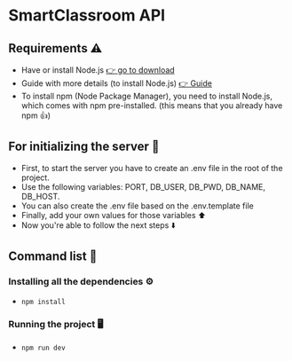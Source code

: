 # SmartClassroom API
## Requirements ⚠️
- Have or install Node.js  [👉 go to download](https://nodejs.org/es/download)
- Guide with more details (to install Node.js) [👉 Guide](https://kinsta.com/blog/how-to-install-node-js/)
- To install npm (Node Package Manager), you need to install Node.js, which comes with npm pre-installed. (this means that you already have npm 👍)
## For initializing the server 🔌
- First, to start the server you have to create an .env file in the root of the project.
- Use the following variables: PORT, DB_USER, DB_PWD, DB_NAME, DB_HOST.
- You can also create the .env file based on the .env.template file
- Finally, add your own values for those variables ⬆️
- Now you're able to follow the next steps ⬇️
## Command list 📄
### Installing all the dependencies ⚙️
- `npm install`
### Running the project 🖥️
- `npm run dev`


